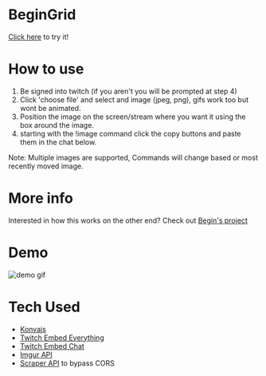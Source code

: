 # BeginGrid
[Click here](https://adammcwilliam.github.io/beginGrid/) to try it!

# How to use
1. Be signed into twitch (if you aren't you will be prompted at step 4)
2. Click 'choose file' and select and image (jpeg, png), gifs work too but wont be animated.
3. Position the image on the screen/stream where you want it using the box around the image.
4. starting with the !image command click the copy buttons and paste them in the chat below.

Note: Multiple images are supported, Commands will change based or most recently moved image.

# More info
Interested in how this works on the other end? Check out [Begin's project](https://gitlab.com/beginbot/beginsounds)

# Demo
![demo gif](demos/beginGridDemo2.gif)

# Tech Used
* [Konvajs](https://konvajs.org/)
* [Twitch Embed Everything](https://dev.twitch.tv/docs/embed/everything)
* [Twitch Embed Chat](https://dev.twitch.tv/docs/embed/chat)
* [Imgur API](https://api.imgur.com/)
* [Scraper API](https://www.scraperapi.com) to bypass CORS


